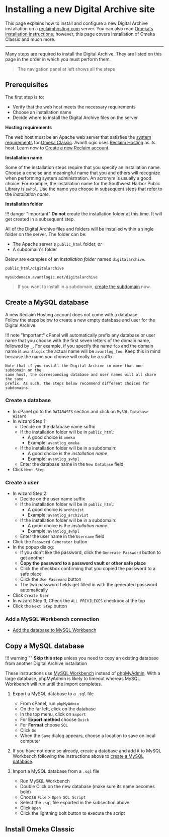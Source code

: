 # Installing a new Digital Archive site

This page explains how to install and configure a new Digital Archive installation
on a [reclaimhosting.com](super-web-host.md) server. You can also read [Omeka's installation instructions](https://omeka.org/classic/docs/Installation/Installation/); however, this
page covers installation of Omeka Classic and much more.

---

Many steps are required to install the Digital Archive. They are listed on this page in the order
in which you must perform them.

> The navigation panel at left shows all the steps

## Prerequisites
The first step is to:

-   Verify that the web host meets the necessary requirements
-   Choose an installation name
-   Decide where to install the Digital Archive files on the server

**Hosting requirements**

The web host must be an Apache web server that satisfies the 
[system requirements](https://omeka.org/classic/docs/Installation/System_Requirements/)
for [Omeka Classic](https://omeka.org/classic/). AvantLogic uses
[Reclaim Hosting](https://reclaimhosting.com/) as its host.
Learn now to [Create a new Reclaim account](super-web-host.md#create-a-new-account).

**Installation name**

Some of the installation steps require that you specify an installation name. Choose a concise and
meaningful name that you and others will recognize when performing system administration. An acronym
is usually a good choice. For example, the installation name for the Southwest Harbor Public Library is `swhpl`.
Use the name you choose in subsequent steps that refer to the *installation name*.

**Installation folder**

!!! danger "Important"
    **Do not** create the installation folder at this time. It will get created in a subsequent step.

All of the Digital Archive files and folders will be installed within a single folder on the server.
The folder can be:

- The Apache server's `public_html` folder, *or*
- A subdomain's folder

Below are examples of an *installation folder* named `digitalarchive`.
```
public_html/digitalarchive

mysubdomain.avantlogic.net/digitalarchive
```

>   If you want to install in a subdomain,
    [create the subdomain](super-web-host.md#create-a-subdomain) now.

## Create a MySQL database

A new Reclaim Hosting account does not come with a database.  
Follow the steps below to create a new empty database and user for the Digital Archive.

!!! note "Important"
    cPanel will automatically prefix any database or user name that you choose with the
    first seven letters of the domain name, followed by `_`. For example, if you specify
    the name `foo` and the domain name is `avantlogic` the actual name will be `avantlog_foo`.
    Keep this in mind because the name you choose will really be a suffix.

    Note that if you install the Digital Archive in more than one subdomain on the
    same host, the corresponding database and user names will all share the same
    prefix. As such, the steps below recommend different choices for subdomains.

### Create a database

-	In cPanel go to the `DATABASES` section and click on `MySQL Database Wizard`
-	In wizard Step 1:
    -   Decide on the database name suffix
    -   If the installation folder will be in `public_html`:
        -   A good choice is `omeka`
        -   Example: `avantlog_omeka`
    -   If the installation folder will be in a subdomain:
        -   A good choice is the *installation name*
        -   Example: `avantlog_swhpl`
    -   Enter the database name in the `New Database` field
-	Click `Next Step`

### Create a user

-	In wizard Step 2:
    -   Decide on the user name suffix
    -   If the installation folder will be in `public_html`:
        -   A good choice is `archivist`
        -   Example: `avantlog_archivist`
    -   If the installation folder will be in a subdomain:
        -   A good choice is the *installation name*
        -   Example: `avantlog_swhpl`
    -   Enter the user name in the `Username` field
-   Click the `Password Generator` button
-   In the popup dialog:
    -   If you don't like the password, click the `Generate Password` button to get another
    -   **Copy the password to a password vault or other safe place**
    -   Click the checkbox confirming that you copied the password to a safe place
    -   Click the `Use Password` button
    -   The two password fields get filled in with the generated password automatically
-	Click `Create User`
-	In wizard Step 3, Check the `ALL PRIVILEGES` checkbox at the top
-	Click the `Next Step` button

### Add a MySQL Workbench connection

-   [Add the database to MySQL Workbench](super-mysql-workbench.md#add-a-database-connection)

## Copy a MySQL database

!!! warning ""
    **Skip this step** unless you need to copy an existing database from another Digital Archive
    installation

These instructions use [MySQL Workbench](super-mysql-workbench.md) instead
of [phpMyAdmin](https://www.phpmyadmin.net/).
With a large database, phpMyAdmin is likely to timeout whereas MySQL Workbench will run
until the import completes.

1.  Export a MySQL database to a `.sql` file
    -	From cPanel, run `phpMyAdmin`
    -	On the far left, click on the <name-of DB-to-export> database
    -	In the top menu, click on `Export`
    -	For **Export method** choose `Quick`
    -	For **Format** choose `SQL`
    -	Click `Go`
    -	When the `Save` dialog appears, choose a location to save on local computer  

1.  If you have not done so already, create a database and add it to MySQL Workbench
    following the instructions above to [create a MySQL database](#create-a-mysql-database).

1.  Import a MySQL database from a `.sql` file
    -	Run MySQL Workbench
    -	Double Click on the new database (make sure its name becomes bold)
    -	Choose `File` > `Open SQL Script`
    -	Select the `.sql` file exported in the subsection above
    -	Click `Open`
    -	Click the lightning bolt button to execute the script

## Install Omeka Classic



